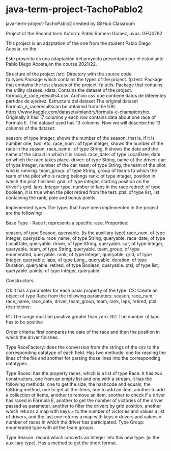 # java-term-project-TachoPablo2
java-term-project-TachoPablo2 created by GitHub Classroom



Project of the Second term
Autor/a: Pablo Romero Gómez, uvus: GFQ0792

This project is an adaptation of the one from  the student Pablo Diego Acosta, on the 

Este proyecto es una adaptación del proyecto presentado por el estudiante Pablo Diego Acosta,on the course 2021/22.

Structure of the project
/src: Directory with the source code.
fp.types:Package which contains the types of the project.
fp.test: Package that contains the test classes of the project.
fp.utils: Package that contains the utility classes.
/data: Contains the dataset of the project.
formula_e_race_reesults4.csv: Archivo csv que contiene datos de diferentes partidas de ajedrez.
Estructura del dataset
The original dataset Formula_e_raceresultscan be obtained from the URL https://www.kaggle.com/datasets/mlandry/formula-e-championship. Originally it had 17 columns y each row contains data about one race of Formula E. The dataset used has 13 columns. Now we will describe the 13 columns of the dataset:

season: of type integer, shows the number of the season, that is, if it is number one, two, etc.
race_num : of type integer, shows the number of the race in the season.
race_name : of type String, it shows the date and the name of the circuit in which it is raced.
race_date: of type LocalDate, date on which the race takes place.
driver: of type String, name of the driver.
car: of type Integer, number of the car.
team: of type String, the team of the pilot who is running.
team_group: of type String, group of teams to which the team of the pilot who is racing belongs
rank: of type integer, position in which the pilot finished.
grid: of type integer, starting position on the driver's grid.
laps: Integer type, number of laps in the race
retired: of type boolean, it is true when the pilot retired from the test.
ptsl: of type list, list containing the rank, pole and bonus points.


Implemented types
The types that have been implemented in the project are the following:

Base Type - Race
It represents a specific race. Properties:

season, of type Season, queryable. (is the auxiliary type)
race_num, of type Integer, queryable.
race_name, of type String, queryable.
race_date, of type LocalDate, queryable.
driver, of type String, queryable.
car, of type Integer, queryable.
team, of type String, queryable.
team_group, of type enumerated, queryable.
rank, of type Integer, queryable.
grid, of type Integer, queryable.
laps, of type Long,, queryable.
duration, of type Duration, queryable.
retired, of type Boolean, queryable.
ptsl, of type list, queryable.
points, of type Integer, queryable

Constructors:

C1: It has a parameter for each basic property of the type.
C2: Create an object of type Race from the following parameters: season, race_num, race_name, race_date, driver, team_group, team, rank, laps,  retired, ptsl
restrictions:

R1: The range must be positive greater than zero.
R2: The number of laps has to be positive

Order criteria: first compares the date of the race and then the position in which the driver finishes.

Type RaceFactory:
does the conversion from the strings of the csv to the corresponding datatype of each field. Has two methods: one for reading the lines of the file and another for parsing those lines into the corresponding datatypes.

Type Races:
has the property races, which is a list of type Race.
It has two constructors, one from an empty list and one with a stream.
It has the following methods, one to get the size, the hashcode and equals; the toString method, one to get all the items, one to add an item, another to add a collection of items, another to remove an item, another to check if a driver has raced in Formula E, another to get the number of victories of the driver passed as parameter, another to filter the drivers by grid position, another which returns a map with keys = to the number of victories and values a list of drivers, and the last one returns a map with keys = drivers and values = number of races in which the driver has participated.
Type Group:
enumerated type with all the team groups.

Type Season:
record which converts an Integer into this new type. (is the auxiliary type).
Has a method to get the short format.

